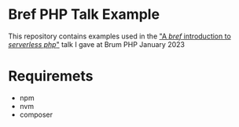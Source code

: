 # Bref PHP Talk Example
This repository contains examples used in the ["A *bref* introduction to *serverless php*"](https://github.com/ryanolee/talks/tree/main/brum-php-jan-2022) talk I gave at Brum PHP January 2023

# Requiremets
 * npm
 * nvm
 * composer
